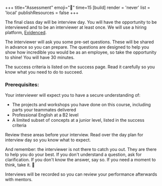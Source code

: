 +++
title="Assessment"
emoji="🧪"
time=15
[build]
  render = 'never'
  list = 'local'
  publishResources = false
+++

The final class day will be interview day. You will have the opportunity to be interviewed and to be an interviewer at least once. We will use a hiring platform, [Evidenced](https://www.evidenced.app/).

The interviewer will ask you some pre-set questions. These will be shared in advance so you can prepare. The questions are designed to help you show how incredible you would be as an employee, so take the opportunity to shine! You will have 30 minutes.

The success criteria is listed on the success page. Read it carefully so you know what you need to do to succeed.

### Prerequisites:

Your interviewer will expect you to have a secure understanding of:

- The projects and workshops you have done on this course, including parts your teammates delivered
- Professional English at a B2 level
- A limited subset of concepts at a junior level, listed in the success criteria

Review these areas before your interview. Read over the day plan for interview day so you know what to expect.

And remember: the interviewer is not there to catch you out. They are there to help you do your best. If you don't understand a question, ask for clarification. If you don't know the answer, say so. If you need a moment to think, take it. 🌱

Interviews will be recorded so you can review your performance afterwards with mentors.
